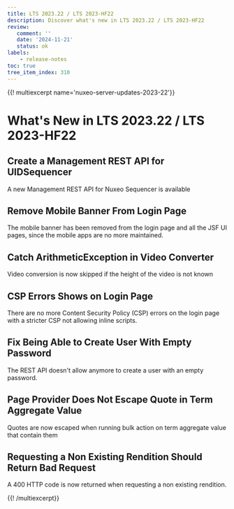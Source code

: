 ```yaml
---
title: LTS 2023.22 / LTS 2023-HF22
description: Discover what's new in LTS 2023.22 / LTS 2023-HF22
review:
   comment: ''
   date: '2024-11-21'
   status: ok
labels:
    - release-notes
toc: true
tree_item_index: 310
---
```


{{! multiexcerpt name='nuxeo-server-updates-2023-22'}}
# What's New in LTS 2023.22 / LTS 2023-HF22

## Create a Management REST API for UIDSequencer

A new Management REST API for Nuxeo Sequencer is available


## Remove Mobile Banner From Login Page

The mobile banner has been removed from the login page and all the JSF UI pages, since the mobile apps are no more maintained.


## Catch ArithmeticException in Video Converter

Video conversion is now skipped if the height of the video is not known


## CSP Errors Shows on Login Page

There are no more Content Security Policy (CSP) errors on the login page with a stricter CSP not allowing inline scripts.


## Fix Being Able to Create User With Empty Password

The REST API doesn't allow anymore to create a user with an empty password.


## Page Provider Does Not Escape Quote in Term Aggregate Value

Quotes are now escaped when running bulk action on term aggregate value that contain them


## Requesting a Non Existing Rendition Should Return Bad Request

A 400 HTTP code is now returned when requesting a non existing rendition.


{{! /multiexcerpt}}
